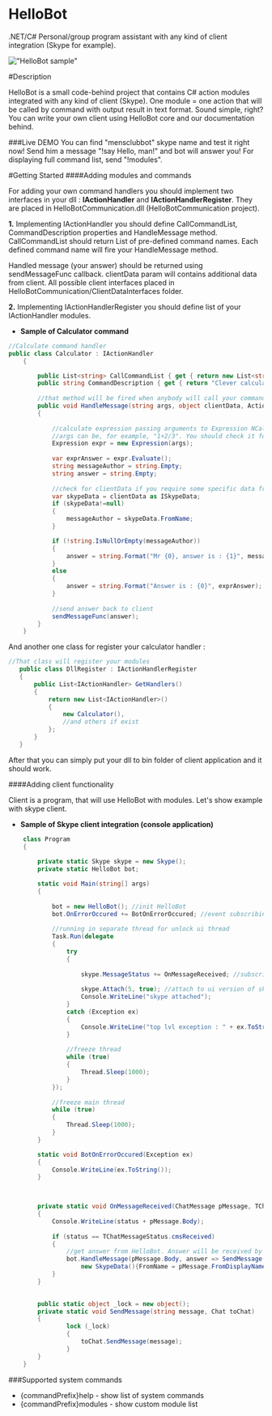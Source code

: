 HelloBot
========

.NET/C# Personal/group program assistant with any kind of client integration (Skype for example).

!["HelloBot sample"](http://c2n.me/iYkMB2.png "HelloBot work sample")

#Description

HelloBot is a small code-behind project that contains C# action modules integrated with any kind of client (Skype). One module = one action that will be called by command with output result in text format. Sound simple, right? You can write your own client using HelloBot core and our documentation behind.

###Live DEMO
You can find "mensclubbot" skype name and test it right now! Send him a message "!say Hello, man!" and bot will answer you! For displaying full command list, send "!modules".

#Getting Started
####Adding modules and commands


For adding your own command handlers you should implement two interfaces in your dll : **IActionHandler** and **IActionHandlerRegister**. They are placed in HelloBotCommunication.dll (HelloBotCommunication project).

**1.**  Implementing IActionHandler you should define CallCommandList, CommandDescription properties and HandleMessage method. CallCommandList should return List of pre-defined command names. Each defined command name will fire your HandleMessage method.

Handled message (your answer) should be returned using sendMessageFunc callback. clientData param will contains additional data from client. All possible client interfaces placed in HelloBotCommunication/ClientDataInterfaces folder.


**2.** Implementing IActionHandlerRegister you should define list of your IActionHandler modules.

- **Sample of Calculator command**
```C#
//Calculate command handler
public class Calculator : IActionHandler
    {

        public List<string> CallCommandList { get { return new List<string>() { "calc","calculator" }; } }
        public string CommandDescription { get { return "Clever calculator using NCalc library"; }  }
        
        //that method will be fired when anybody will call your command from client
        public void HandleMessage(string args, object clientData, Action<string> sendMessageFunc)
        {
            
            //calculate expression passing arguments to Expression NCalc's class constructor.
            //args can be, for example, "1+2/3". You should check it for valid format in context of you command.
            Expression expr = new Expression(args);
            
            var exprAnswer = expr.Evaluate();
            string messageAuthor = string.Empty;
            string answer = string.Empty;
            
            //check for clientData if you require some specific data from client
            var skypeData = clientData as ISkypeData;
            if (skypeData!=null)
            {
                messageAuthor = skypeData.FromName;
            }

            if (!string.IsNullOrEmpty(messageAuthor))
            {
                answer = string.Format("Mr {0}, answer is : {1}", messageAuthor, exprAnswer);
            }
            else
            {
                answer = string.Format("Answer is : {0}", exprAnswer);
            }
            
            //send answer back to client
            sendMessageFunc(answer);
        }
    }
```

And another one class for register your calculator handler :

```C#
//That class will register your modules
   public class DllRegister : IActionHandlerRegister
   {
       public List<IActionHandler> GetHandlers()
       {
           return new List<IActionHandler>()
           {
               new Calculator(),
               //and others if exist
           };
       }
   }
```

After that you can simply put your dll to bin folder of client application and it should work.

####Adding client functionality

Client is a program, that will use HelloBot with modules. Let's show example with skype client. 

- **Sample of Skype client integration (console application)**
```C#
    class Program
    {
        
        private static Skype skype = new Skype();
        private static HelloBot bot;

        static void Main(string[] args)
        {
            
            bot = new HelloBot(); //init HelloBot
            bot.OnErrorOccured += BotOnErrorOccured; //event subscribing for handling any unexpectable exceptions
            
            //running in separate thread for unlock ui thread
            Task.Run(delegate
            {
                try
                {
                    
                    skype.MessageStatus += OnMessageReceived; //subscribe to skype message status change
                    
                    skype.Attach(5, true); //attach to ui version of skype. Note : now, Microsoft was remove api                                                   support, it's work only with old portable version of skype. 
                    Console.WriteLine("skype attached");
                }
                catch (Exception ex)
                {
                    Console.WriteLine("top lvl exception : " + ex.ToString());
                }
                
                //freeze thread
                while (true)
                {
                    Thread.Sleep(1000);
                }
            });
            
            //freeze main thread
            while (true)
            {
                Thread.Sleep(1000);
            }
        }

        static void BotOnErrorOccured(Exception ex)
        {
            Console.WriteLine(ex.ToString());
        }

       

        private static void OnMessageReceived(ChatMessage pMessage, TChatMessageStatus status)
        {
            Console.WriteLine(status + pMessage.Body);
 
            if (status == TChatMessageStatus.cmsReceived)
            {
                //get answer from HelloBot. Answer will be received by SendMessage method.
                bot.HandleMessage(pMessage.Body, answer => SendMessage(answer,pMessage.Chat),
                    new SkypeData(){FromName = pMessage.FromDisplayName});
            }
        }
        

        public static object _lock = new object();
        private static void SendMessage(string message, Chat toChat)
        {
                lock (_lock)
                {
                    toChat.SendMessage(message);
                }
        }
    }
```

###Supported system commands
- {commandPrefix}help - show list of system commands
- {commandPrefix}modules - show custom module list
